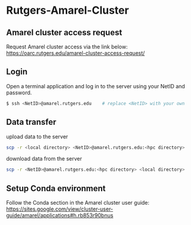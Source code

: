 # Rutgers-Amarel-Cluster

## Amarel cluster access request
Request Amarel cluster access via the link below:  
https://oarc.rutgers.edu/amarel-cluster-access-request/

## Login
Open a terminal application and log in to the server using your NetID and password.

```bash
$ ssh <NetID>@amarel.rutgers.edu    # replace <NetID> with your own
```

## Data transfer
upload data to the server
```bash
scp -r <local directory> <NetID>@amarel.rutgers.edu:<hpc directory>
```

download data from the server
```bash
scp -r <NetID>@amarel.rutgers.edu:<hpc directory> <local directory>
```

## Setup Conda environment
Follow the Conda section in the Amarel cluster user guide:  
https://sites.google.com/view/cluster-user-guide/amarel/applications#h.rb853r90bnus

